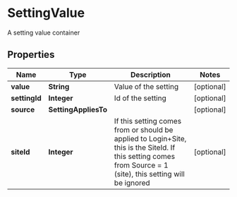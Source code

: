

# SettingValue

A setting value container

## Properties

| Name | Type | Description | Notes |
|------------ | ------------- | ------------- | -------------|
|**value** | **String** | Value of the setting |  [optional] |
|**settingId** | **Integer** | Id of the setting |  [optional] |
|**source** | **SettingAppliesTo** |  |  [optional] |
|**siteId** | **Integer** | If this setting comes from or should be applied to Login+Site, this is the SiteId.             If this setting comes from Source &#x3D; 1 (site), this setting will be ignored |  [optional] |



